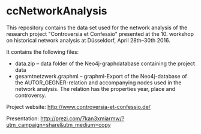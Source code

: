 # ccNetworkAnalysis

This repository contains the data set used for the network analysis of the research project "Controversia et Confessio" presented at the 10. workshop on historical network analysis at Düsseldorf, April 28th–30th 2016.

It contains the following files:
* data.zip – data folder of the Neo4j-graphdatabase containing the project data
* gesamtnetzwerk.graphml – graphml-Export of the Neo4j-database of the AUTOR_GEGNER-relation and accompanying nodes used in the network analysis. The relation has the properties year, place and controversy.


Project website: http://www.controversia-et-confessio.de/

Presentation: http://prezi.com/7kan3xmiarmw/?utm_campaign=share&utm_medium=copy
